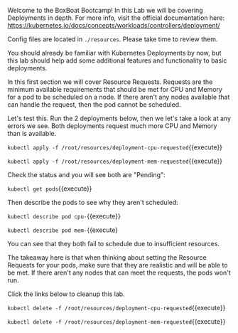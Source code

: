 Welcome to the BoxBoat Bootcamp! In this Lab we will be covering Deployments in depth. For more info, visit the official documentation here: https://kubernetes.io/docs/concepts/workloads/controllers/deployment/

Config files are located in `./resources`. Please take time to review them.

You should already be familiar with Kubernetes Deployments by now, but this lab should help add some additional features and functionality to basic deployments.

In this first section we will cover Resource Requests. Requests are the minimum available requirements that should be met for CPU and Memory for a pod to be scheduled on a node. If there aren't any nodes available that can handle the request, then the pod cannot be scheduled.

Let's test this. Run the 2 deployments below, then we let's take a look at any errors we see. Both deployments request much more CPU and Memory than is available.

`kubectl apply -f /root/resources/deployment-cpu-requested`{{execute}}

`kubectl apply -f /root/resources/deployment-mem-requested`{{execute}}

Check the status and you will see both are "Pending":

`kubectl get pods`{{execute}}

Then describe the pods to see why they aren't scheduled:

`kubectl describe pod cpu-`{{execute}}

`kubectl describe pod mem-`{{execute}

You can see that they both fail to schedule due to insufficient resources. 

The takeaway here is that when thinking about setting the Resource Requests for your pods, make sure that they are realistic and will be able to be met. If there aren't any nodes that can meet the requests, the pods won't run.

Click the links below to cleanup this lab.

`kubectl delete -f /root/resources/deployment-cpu-requested`{{execute}}

`kubectl delete -f /root/resources/deployment-mem-requested`{{execute}}